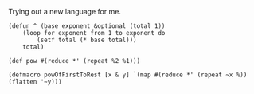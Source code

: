Trying out a new language for me.

    (defun ^ (base exponent &optional (total 1))
        (loop for exponent from 1 to exponent do
            (setf total (* base total)))
        total)

    (def pow #(reduce *' (repeat %2 %1)))

    (defmacro powOfFirstToRest [x & y] `(map #(reduce *' (repeat ~x %)) (flatten '~y)))
